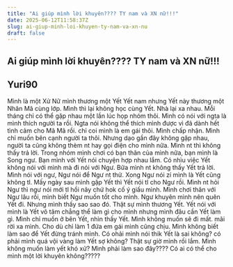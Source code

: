 ```yaml
---
title: "Ai giúp mình lời khuyên???? TY nam và XN nữ!!!"
date: 2025-06-12T11:58:37Z
slug: ai-giup-minh-loi-khuyen-ty-nam-va-xn-nu
draft: false
---
```


## Ai giúp mình lời khuyên???? TY nam và XN nữ!!!

## Yuri90

Mình là một Xử Nữ mình thương một Yết Yết nam nhưng Yết này thương một Nhân Mã cùng lớp. Mình thì lại không học cùng Yết. Nhà lại xa nhau. Mỗi tháng chỉ có thể gặp nhau một lần lúc họp nhóm thôi. Mình có nói với ngta là mình thích người ta rồi. Ngta nói không thể thích mình được vì đã dành hết tình cảm cho Mã Mã rồi. chỉ coi mình là em gái thôi. Mình chấp nhận. Mình chỉ muốn bên cạnh người ta thôi. Nhưng dạo gần đây không gặp nhau, người ta cũng không thèm nt hay gọi điện cho mình nữa. Mình nt thì không thấy trả lời. Trong nhóm mình chơi có bạn thân của mình nữa, bạn mình là Song ngư. Bạn mình với Yết nói chuyện hợp nhau lắm. Có nhìu việc Yết không nói với mình mà đi nói với Ngư. Bữa mình nt không thấy Yết trả lời. Mình nói với ngư, Ngư nói để Ngư nt thử. Xong Ngư nói zí mình là Yết cũng không tl. Mấy ngày sau mình gặp Yết thì Yết nói tl cho Ngư rồi. Mình nt hỏi Ngư thì ngư nói mới tl hồi nãy chứ hok cố ý giấu mình. Mình chơi thân với Ngư lâu rồi, mình biết Ngư muốn tốt cho mình. Ngư khuyên mình nên quên Yết đi. Nhưng mình thấy sao sao đó. Thật sự mình thương Yết. Yết nói với mình là Yết vô tâm chẳng thể làm gì cho mình nhưng mình đâu cần Yết làm gì. Mình chỉ muốn ở bên Yết, nhìn thấy Yết. Mình không muốn sẽ đi mất. mãi rời xa mình. Cho dù chỉ làm 1 đứa em gái mình cũng chịu. Mình không biết làm sao để Yết đừng tránh mình. Có ohải mình nói thik Yết là sai không? có phải mình quá vội vàng làm Yết sợ không? Thật sự giờ mình rối lắm. Mình không muốn làm yết khó xử? Mình phải làm sao đây???? Có ai có thể cho mình một lời khuyên không?????